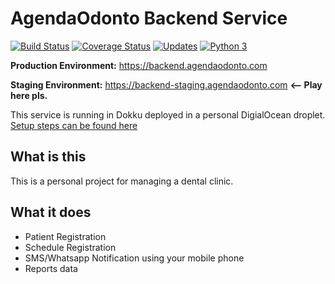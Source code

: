 # AgendaOdonto Backend Service

[![Build Status](https://travis-ci.org/agendaodonto/server.svg?branch=develop)](https://travis-ci.org/agendaodonto/server)
[![Coverage Status](https://coveralls.io/repos/github/agendaodonto/server/badge.svg?branch=develop)](https://coveralls.io/github/agendaodonto/server?branch=develop)
[![Updates](https://pyup.io/repos/github/agendaodonto/server/shield.svg)](https://pyup.io/repos/github/agendaodonto/server/)
[![Python 3](https://pyup.io/repos/github/agendaodonto/server/python-3-shield.svg)](https://pyup.io/repos/github/agendaodonto/server/)

**Production Environment:** https://backend.agendaodonto.com

**Staging Environment:** https://backend-staging.agendaodonto.com **<-- Play here pls.**

This service is running in Dokku deployed in a personal DigialOcean droplet.
[Setup steps can be found here](Dokku.md)

## What is this

This is a personal project for managing a dental clinic.

## What it does

- Patient Registration
- Schedule Registration
- SMS/Whatsapp Notification using your mobile phone
- Reports data